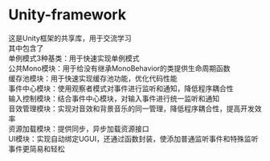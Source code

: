 # Unity-framework  
这是Unity框架的共享库，用于交流学习  
其中包含了  
单例模式3种基类：用于快速实现单例模式  
公共Mono模块：用于给没有继承MonoBehavior的类提供生命周期函数  
缓存池模块：用于快速实现缓存池功能，优化代码性能  
事件中心模块：使用观察者模式对事件进行监听和通知，降低程序耦合性  
输入控制模块：结合事件中心模块，对输入事件进行统一监听和通知  
音效管理模块：实现对音效和背景音乐的同一管理，降低程序耦合性，提高开发效率  
资源加载模块：提供同步，异步加载资源接口  
UI模块：实现自动绑定UGUI，还通过函数封装，使添加普通监听事件和特殊监听事件更简易和轻松  
